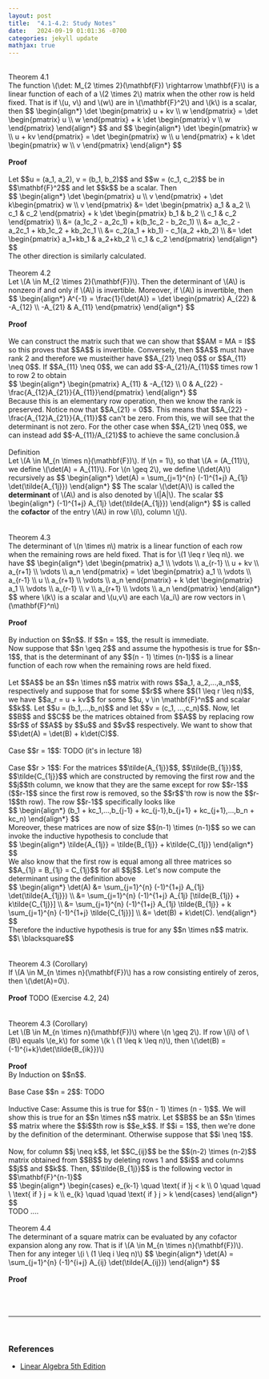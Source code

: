 ```yaml
---
layout: post
title:  "4.1-4.2: Study Notes"
date:   2024-09-19 01:01:36 -0700
categories: jekyll update
mathjax: true
---
```

<!------------------------------------4.1------------------------------------------->
<br>
<div class="purdiv">
Theorem 4.1
</div>
<div class="purbdiv">
The function \(\det: M_{2 \times 2}(\mathbf{F}) \rightarrow \mathbf{F}\) is a linear function of each of a \(2 \times 2\) matrix when the other row is held fixed. That is if \(u, v\) and \(w\) are in \(\mathbf{F}^2\) and \(k\) is a scalar, then
$$
\begin{align*}
\det \begin{pmatrix} u + kv \\ w \end{pmatrix}
= \det \begin{pmatrix} u \\ w \end{pmatrix} + k \det \begin{pmatrix} v \\ w \end{pmatrix}
\end{align*}
$$
and
$$
\begin{align*}
\det \begin{pmatrix} w \\ u + kv \end{pmatrix}
= \det \begin{pmatrix} w \\ u \end{pmatrix} + k \det \begin{pmatrix} w \\ v \end{pmatrix}
\end{align*}
$$
</div>
<br>
<b>Proof</b>
<br>
<br>
Let $$u = (a_1, a_2), v = (b_1, b_2)$$ and $$w = (c_1, c_2)$$ be in $$\mathbf{F}^2$$ and let $$k$$ be a scalar. Then
<div>
$$
\begin{align*}
\det \begin{pmatrix} u \\ v \end{pmatrix} + \det k\begin{pmatrix} w \\ v \end{pmatrix}
&= \det \begin{pmatrix} a_1 & a_2 \\ c_1 & c_2 \end{pmatrix} 
+ k \det \begin{pmatrix} b_1 & b_2 \\ c_1 & c_2 \end{pmatrix} 
\\
&= (a_1c_2 - a_2c_1) + k(b_1c_2 - b_2c_1) \\
&=  a_1c_2 - a_2c_1 + kb_1c_2 + kb_2c_1 \\
&= c_2(a_1 + kb_1) - c_1(a_2 +kb_2) \\
&= \det \begin{pmatrix} a_1+kb_1 & a_2+kb_2 \\ c_1 & c_2 \end{pmatrix} 
\end{align*}
$$
</div>
The other direction is similarly calculated.
<br>
<!------------------------------------4.2------------------------------------------->
<br>
<div class="purdiv">
Theorem 4.2
</div>
<div class="purbdiv">
Let \(A \in M_{2 \times 2}(\mathbf{F})\). Then the determinant of \(A\) is nonzero if and only if \(A\) is invertible. Moreover, if \(A\) is invertible, then
$$
\begin{align*}
A^{-1} = \frac{1}{\det(A)}
= \det \begin{pmatrix} A_{22} & -A_{12} \\ -A_{21} & A_{11} \end{pmatrix}
\end{align*}
$$
</div>
<!---------------------------------------------------------------------------------->
<br>
<b>Proof</b>
<br>
<br>
We can construct the matrix such that we can show that $$AM = MA = I$$ so this proves that $$A$$ is invertible. Conversely, then $$A$$ must have rank 2 and therefore we musteither have $$A_{21} \neq 0$$ or $$A_{11} \neq 0$$. If $$A_{11} \neq 0$$, we can add $$-A_{21}/A_{11}$$ times row 1 to row 2 to obtain
<div>
$$
\begin{align*}
\begin{pmatrix} A_{11} & -A_{12} \\ 0 & A_{22} - \frac{A_{12}A_{21}}{A_{11}}\end{pmatrix}
\end{align*}
$$
</div>
Because this is an elementary row operation, then we know the rank is preserved. Notice now that $$A_{21} = 0$$. This means that $$A_{22} - \frac{A_{12}A_{21}}{A_{11}}$$ can't be zero. From this, we will see that the determinant is not zero. For the other case when $$A_{21} \neq 0$$, we can instead add $$-A_{11}/A_{21}$$ to achieve the same conclusion.å
<br>
<!---------------------------------------------------------------------------------->
<br>
<div class="bdiv">
Definition
</div>
<div class="bbdiv">
Let \(A \in M_{n \times n}(\mathbf{F})\). If \(n = 1\), so that \(A = (A_{11}\), we define \(\det(A) = A_{11}\). For \(n \geq 2\), we define \(\det(A)\) recursively as
$$
\begin{align*}
\det(A) = \sum_{j=1}^{n} (-1)^{1+j} A_{1j} \det(\tilde{A_{1j}}) 
\end{align*}
$$
The scalar \(\det(A)\) is called the <b>determinant</b> of \(A\) and is also denoted by \(|A|\). The scalar
$$
\begin{align*}
(-1)^{1+j} A_{1j} \det(\tilde{A_{1j}}) 
\end{align*}
$$
is called the <b>cofactor</b> of the entry \(A\) in row \(i\), column \(j\).
</div>
<br>
<!------------------------------------4.3------------------------------------------->
<br>
<div class="purdiv">
Theorem 4.3
</div>
<div class="purbdiv">
The determinant of \(n \times n\) matrix is a linear function of each row when the remaining rows are held fixed. That is for \(1 \leq r \leq n\). we have
$$
\begin{align*}
\det \begin{pmatrix} a_1 \\ \vdots \\ a_{r-1} \\ u + kv \\ a_{r+1} \\ \vdots \\ a_n \end{pmatrix}
=
\det \begin{pmatrix} a_1 \\ \vdots \\ a_{r-1} \\ u \\ a_{r+1} \\ \vdots \\ a_n \end{pmatrix}
+
k
\det \begin{pmatrix} a_1 \\ \vdots \\ a_{r-1} \\ v \\ a_{r+1} \\ \vdots \\ a_n \end{pmatrix}
\end{align*}
$$
where \(k\) is a scalar and \(u,v\) are each \(a_i\) are row vectors in \(\mathbf{F}^n\)
</div>
<!---------------------------------------------------------------------------------->
<br>
<b>Proof</b>
<br>
<br>
By induction on $$n$$. If $$n = 1$$, the result is immediate. <br>
Now suppose that $$n \geq 2$$ and assume the hypothesis is true for $$n-1$$, that is the determinant of any $$(n - 1) \times (n-1)$$ is a linear function of each row when the remaining rows are held fixed. 
<br>
<br>
Let $$A$$ be an $$n \times n$$ matrix with rows $$a_1, a_2,...,a_n$$, respectively and suppose that for some $$r$$ where $$(1 \leq r \leq n)$$, we have $$a_r = u + kv$$ for some $$u, v \in \mathbf{F}^n$$ and scalar $$k$$. Let $$u = (b_1,...,b_n)$$ and let $$v = (c_1, ...,c_n)$$. Now, let $$B$$ and $$C$$ be the matrices obtained from $$A$$ by replacing row $$r$$ of $$A$$ by $$u$$ and $$v$$ respectively. We want to show that $$\det(A) = \det(B) + k\det(C)$$.
<br>
<br>
Case $$r = 1$$: TODO (it's in lecture 18)
<br>
<br>
Case $$r > 1$$: For the matrices $$\tilde{A_{1j}}$$, $$\tilde{B_{1j}}$$, $$\tilde{C_{1j}}$$ which are constructed by removing the first row and the $$j$$th column, we know that they are the same except for row $$r-1$$ ($$r-1$$ since the first row is removed, so the $$r$$'th row is now the $$r-1$$th row). The row $$r-1$$ specifically looks like
<div>
$$
\begin{align*}
(b_1 + kc_1,...,b_{j-1} + kc_{j-1},b_{j+1} + kc_{j+1},...,b_n + kc_n)
\end{align*}
$$
</div>
Moreover, these matrices are now of size $$(n-1) \times (n-1)$$ so we can invoke the inductive hypothesis to conclude that
<div>
$$
\begin{align*}
\tilde{A_{1j}} = \tilde{B_{1j}} + k\tilde{C_{1j}}
\end{align*}
$$
</div>
We also know that the first row is equal among all three matrices so $$A_{1j} = B_{1j} = C_{1j}$$ for all $$j$$. Let's now compute the determinant using the definition above
<div>
$$
\begin{align*}
\det(A) &= \sum_{j=1}^{n} (-1)^{1+j} A_{1j} \det(\tilde{A_{1j}}) \\
        &= \sum_{j=1}^{n} (-1)^{1+j} A_{1j} [\tilde{B_{1j}} + k\tilde{C_{1j}}] \\
        &= \sum_{j=1}^{n} (-1)^{1+j} A_{1j} \tilde{B_{1j}} + k \sum_{j=1}^{n} (-1)^{1+j}  \tilde{C_{1j}}] \\
		&= \det(B) + k\det(C).
\end{align*}
$$
</div>
Therefore the inductive hypothesis is true for any $$n \times n$$ matrix. $$\ \blacksquare$$
<br>
<br>
<!------------------------------------4.3(c)---------------------------------------->
<br>
<div class="purdiv">
Theorem 4.3 (Corollary)
</div>
<div class="purbdiv">
If \(A \in M_{n \times n}(\mathbf{F})\) has a row consisting entirely of zeros, then \(\det(A)=0\).
</div>
<br>
<b>Proof</b>
TODO (Exercise 4.2, 24)
<br>
<br>
<!------------------------------------Lemma---------------------------------------->
<br>
<div class="purdiv">
Theorem 4.3 (Corollary)
</div>
<div class="purbdiv">
Let \(B \in M_{n \times n}(\mathbf{F})\) where \(n \geq 2\). If row \(i\) of \(B\) equals \(e_k\) for some \(k \ (1 \leq k \leq n)\), then \(\det(B) = (-1)^{i+k}\det(\tilde{B_{ik}})\)
</div>
<br>
<!---------------------------------------------------------------------------------->
<b>Proof</b>
<br>
By Induction on $$n$$. 
<br>
<br>
Base Case $$n = 2$$: TODO
<br>
<br>
Inductive Case: Assume this is true for $$(n - 1) \times (n - 1)$$. We will show this is true for an $$n \times n$$ matrix. Let $$B$$ be an $$n \times $$ matrix where the $$i$$th row is $$e_k$$. If $$i = 1$$, then we're done by the definition of the determinant. Otherwise suppose that $$i \neq 1$$. 
<br>
<br>
Now, for column $$j \neq k$$, let $$C_{ij}$$ be the $$(n-2) \times (n-2)$$ matrix obtained from $$B$$ by deleting rows 1 and $$i$$ and columns $$j$$ and $$k$$. Then, $$\tilde{B_{1j}}$$ is the following vector in $$\mathbf{F}^{n-1}$$
<div>
$$
\begin{align*}
\begin{cases} e_{k-1} \quad \text{ if }j < k \\ 
              0 \quad \quad \ \text{ if } j = k \\
			  e_{k} \quad \quad \text{ if } j > k
\end{cases}
\end{align*}
$$
</div>
TODO ....
<br>
<!------------------------------------4.4------------------------------------------->
<br>
<div class="purdiv">
Theorem 4.4
</div>
<div class="purbdiv">
The determinant of a square matrix can be evaluated by any cofactor expansion along any row. That is if \(A \in M_{n \times n}(\mathbf{F})\). Then for any integer \(i \ (1 \leq i \leq n)\)
	$$
	\begin{align*}
	\det(A) = \sum_{j=1}^{n} (-1)^{i+j} A_{ij} \det(\tilde{A_{ij}}) 
	\end{align*}
	$$
</div>
<br>
<b>Proof</b>
<br>
<br>
<br>
<br>
<hr>
<br>
<h3>References</h3>
<ul>
<li><a href="https://www.amazon.com/Linear-Algebra-5th-Stephen-Friedberg/dp/0134860241/ref=tmm_hrd_swatch_0?_encoding=UTF8&qid=&sr=">Linear Algebra 5th Edition</a></li>
</ul>





















